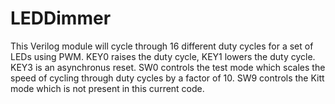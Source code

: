 # LEDDimmer
This Verilog module will cycle through 16 different duty cycles for a set of LEDs using PWM. KEY0 raises the duty cycle, KEY1 lowers the duty cycle. KEY3 is an asynchronus reset. SW0 controls the test mode which scales the speed of cycling through duty cycles by a factor of 10. SW9 controls the Kitt mode which is not present in this current code.
